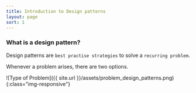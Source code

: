 ```yaml
---
title: Introduction to Design patterns
layout: page
sort: 1
---
```


### What is a design pattern?

Design patterns are `best practise strategies` to solve a `recurring problem`.


Whenever a problem arises, there are two options.


![Type of Problem]({{ site.url }}/assets/problem_design_patterns.png){:class="img-responsive"}



